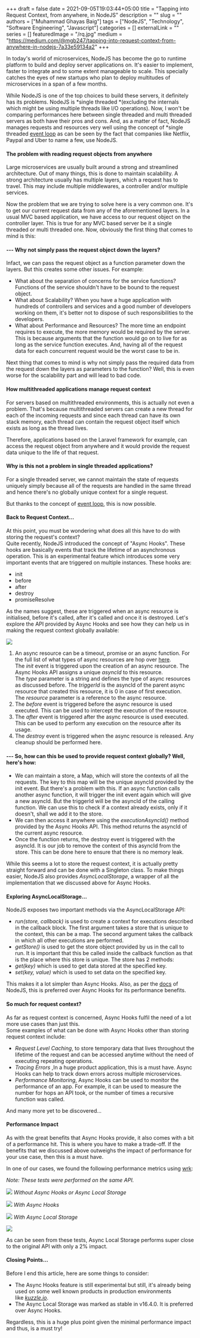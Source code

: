 +++ 
draft = false
date = 2021-09-05T19:03:44+05:00
title = "Tapping into Request Context, from anywhere, in NodeJS"
description = ""
slug = ""
authors = ["Muhammad Ghayas Baig"]
tags = ["NodeJS", "Technology", "Software Engineering", "Javascript"]
categories = []
externalLink = ""
series = []
featuredImage = "/rq.jpg"
medium = "https://medium.com/@mgb247/tapping-into-request-context-from-anywhere-in-nodejs-7a33e59134a2"
+++

In today's world of microservices, NodeJS has become the go to runtime platform to build and deploy server applications on. It's easier to implement, faster to integrate and to some extent manageable to scale. This specially catches the eyes of new startups who plan to deploy multitudes of microservices in a span of a few months.

While NodeJS is one of the top choices to build these servers, it definitely has its problems. NodeJS is *single threaded *(excluding the internals which might be using multiple threads like I/O operations). Now, I won't be comparing performances here between single threaded and multi threaded servers as both have their pros and cons. And, as a matter of fact, NodeJS manages requests and resources very well using the concept of *single threaded [event loop](https://docs.google.com/document/d/18c5rVfIv5XZWfdR-Th0kCQJdvem7UCQEjM78a4kvOqk/edit) as can be seen by the fact that companies like Netflix, Paypal and Uber to name a few, use NodeJS.

#### The problem with reading request objects from anywhere

Large microservices are usually built around a strong and streamlined architecture. Out of many things, this is done to maintain scalability. A strong architecture usually has multiple layers, which a request has to travel. This may include multiple middlewares, a controller and/or multiple services.

Now the problem that we are trying to solve here is a very common one. It's to get our current request data from any of the aforementioned layers. In a usual MVC based application, we have access to our request object on the controller layer. This is true for any MVC based server be it a single threaded or multi threaded one. Now, obviously the first thing that comes to mind is this:

#### --- Why not simply pass the request object down the layers?

Infact, we can pass the request object as a function parameter down the layers. But this creates some other issues. For example:

-   What about the separation of concerns for the service functions? Functions of the service shouldn't have to be bound to the request object.
-   What about Scalability? When you have a huge application with hundreds of controllers and services and a good number of developers working on them, it's better not to dispose of such responsibilities to the developers.
-   What about Performance and Resources? The more time an endpoint requires to execute, the more memory would be required by the server. This is because arguments that the function would go on to live for as long as the service function executes. And, having all of the request data for each concurrent request would be the worst case to be in.

Next thing that comes to mind is why not simply pass the required data from the request down the layers as parameters to the function? Well, this is even worse for the scalability part and will lead to bad code.

#### How multithreaded applications manage request context

For servers based on multithreaded environments, this is actually not even a problem. That's because multithreaded servers can create a new thread for each of the incoming requests and since each thread can have its own stack memory, each thread can contain the request object itself which exists as long as the thread lives.

Therefore, applications based on the Laravel framework for example, can access the request object from anywhere and it would provide the request data unique to the life of that request.

#### Why is this not a problem in single threaded applications?

For a single threaded server, we cannot maintain the state of requests uniquely simply because all of the requests are handled in the same thread and hence there's no globally unique context for a single request.

But thanks to the concept of [event loop](https://docs.google.com/document/d/18c5rVfIv5XZWfdR-Th0kCQJdvem7UCQEjM78a4kvOqk/edit), this is now possible.

#### Back to Request Context...

At this point, you must be wondering what does all this have to do with storing the request's context?\
Quite recently, NodeJS introduced the concept of "Async Hooks". These hooks are basically events that track the lifetime of an asynchronous operation. This is an experimental feature which introduces some very important events that are triggered on multiple instances. These hooks are:

-   init
-   before
-   after
-   destroy
-   promiseResolve

As the names suggest, these are triggered when an async resource is initialised, before it's called, after it's called and once it is destroyed. Let's explore the API provided by Async Hooks and see how they can help us in making the request context globally available:

![](/al_steps.png)

1.  An async resource can be a timeout, promise or an async function. For the full list of what types of async resources are hop over [here](https://nodejs.org/api/async_hooks.html#async_hooks_type).\
    The *init* event is triggered upon the creation of an async resource. The Async Hooks API assigns a unique *asyncId* to this resource. The *type* parameter is a string and defines the type of async resources as discussed before. The *triggerId* is the asyncId of the parent async resource that created this resource, it is 0 in case of first execution. The *resource* parameter is a reference to the async resource.
2.  The *before* event is triggered before the async resource is used executed. This can be used to intercept the execution of the resource.
3.  The *after* event is triggered after the async resource is used executed. This can be used to perform any execution on the resource after its usage.
4.  The *destroy* event is triggered when the async resource is released. Any cleanup should be performed here.

#### --- So, how can this be used to provide request context globally? Well, here's how:

-   We can maintain a store, a Map, which will store the contexts of all the requests. The key to this map will be the unique asyncId provided by the init event. But there's a problem with this. If an async function calls another async function, it will trigger the init event again which will give a new asyncId. But the triggerId will be the asyncId of the calling function. We can use this to check if a context already exists, only if it doesn't, shall we add it to the store.
-   We can then access it anywhere using the *executionAsyncId()* method provided by the Async Hooks API. This method returns the asyncId of the current async resource.
-   Once the function returns, the destroy event is triggered with the asyncId. It is our job to remove the context of this asyncId from the store. This can be done here to ensure that there is no memory leak.

While this seems a lot to store the request context, it is actually pretty straight forward and can be done with a Singleton class. To make things easier, NodeJS also provides *AsyncLocalStorage*, a wrapper of all the implementation that we discussed above for Async Hooks.

#### Exploring AsyncLocalStorage...

NodeJS exposes two important methods via the AsyncLocalStorage API:

-   *run(store, callback)* is used to create a context for executions described in the callback block. The first argument takes a store that is unique to the context, this can be a map. The second argument takes the callback in which all other executions are performed.
-   *getStore()* is used to get the store object provided by us in the call to run. It is important that this be called inside the callback function as that is the place where this store is unique. The store has 2 methods:
-   *get(key)* which is used to get data stored at the specified key.
-   *set(key, value)* which is used to set data on the specified key.

This makes it a lot simpler than Async Hooks. Also, as per the [docs](https://nodejs.org/api/async_context.html#async_context_class_asynclocalstorage) of NodeJS, this is preferred over Async Hooks for its performance benefits.

#### So much for request context?

As far as request context is concerned, Async Hooks fulfil the need of a lot more use cases than just this.\
Some examples of what can be done with Async Hooks other than storing request context include:

-   *Request Level Caching*, to store temporary data that lives throughout the lifetime of the request and can be accessed anytime without the need of executing repeating operations.
-   *Tracing Errors* ,In a huge product application, this is a must have. Async Hooks can help to track down errors across multiple microservices.
-   *Performance Monitoring*, Async Hooks can be used to monitor the performance of an app. For example, it can be used to measure the number for hops an API took, or the number of times a recursive function was called.

And many more yet to be discovered...

#### Performance Impact

As with the great benefits that Async Hooks provide, it also comes with a bit of a performance hit. This is where you have to make a trade-off. If the benefits that we discussed above outweighs the impact of performance for your use case, then this is a must have.

In one of our cases, we found the following performance metrics using [wrk](https://github.com/wg/wrk):

*Note: These tests were performed on the same API.*

![](/al_wah_wals.png)
*Without Async Hooks or Async Local Storage*
 <br />

![](/al_wah.png)
*With Async Hooks*
 <br />

![](/al_wals.png)
*With Async Local Storage*
 <br />

![](/al_rel_perf.png)

As can be seen from these tests, Async Local Storage performs super close to the original API with only a 2% impact.

#### Closing Points...

Before I end this article, here are some things to consider:

-   The Async Hooks feature is still experimental but still, it's already being used on some well known products in production environments like [*kuzzle.io*](http://kuzzle.io/).
-   The Async Local Storage was marked as stable in v16.4.0. It is preferred over Async Hooks.

Regardless, this is a huge plus point given the minimal performance impact and thus, is a must try!